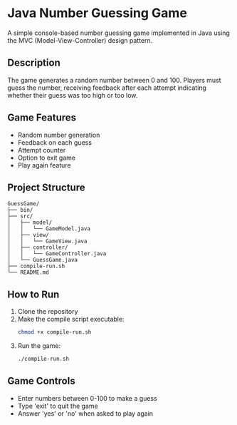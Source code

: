 # Java Number Guessing Game

A simple console-based number guessing game implemented in Java using the MVC (Model-View-Controller) design pattern.

## Description

The game generates a random number between 0 and 100. Players must guess the number, receiving feedback after each attempt indicating whether their guess was too high or too low.

## Game Features

- Random number generation
- Feedback on each guess
- Attempt counter
- Option to exit game
- Play again feature

## Project Structure

```
GuessGame/
├── bin/
├── src/
│   ├── model/
│   │   └── GameModel.java
│   ├── view/
│   │   └── GameView.java
│   ├── controller/
│   │   └── GameController.java
│   └── GuessGame.java
├── compile-run.sh
└── README.md

```

## How to Run

1. Clone the repository
2. Make the compile script executable:
   ```bash
   chmod +x compile-run.sh
   ```
3. Run the game:
   ```bash
   ./compile-run.sh
   ```

## Game Controls

- Enter numbers between 0-100 to make a guess
- Type 'exit' to quit the game
- Answer 'yes' or 'no' when asked to play again
